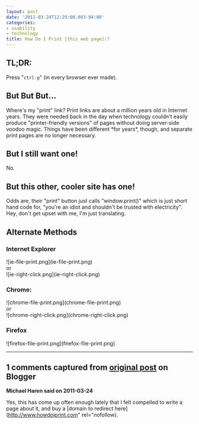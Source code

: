 ```yaml
---
layout: post
date: '2011-03-24T12:29:00.003-04:00'
categories:
- usability
- technology
title: How Do I Print [this web page]!?
---
```


<div class="dialog">
<div>
<h2>
TL;DR:</h2>
</div>
<div>
Press "<code>ctrl-p</code>" (in every browser ever made).
</div>
<div>
<h2>
But But But...</h2>
</div>
<div>
Where's my "print" link? Print links are about a million years old in Internet years. 
 They were needed back in the day when technology couldn't easily produce 
 "printer-friendly versions" of pages without doing server-side voodoo magic. 
 Things have been different&nbsp;*for years*, though, and separate print 
 pages are no longer necessary.&nbsp;
</div>
<div>
<h2>
But I still want one!</h2>
</div>
<div>
No.
</div>
<div>
<h2>
But this other, cooler site has one!</h2>
</div>
<div>
Odds are, their "print" button just calls "window.print()" which is 
 just short hand code for, "you're an idiot and shouldn't be trusted 
 with electricity".
</div>
<div>
Hey, don't get upset with me, I'm just translating.
</div>
<div>
<h2>
Alternate Methods</h2>
</div>
<div>
<h3>
Internet Explorer</h3>
</div>
<div>
![ie-file-print.png](ie-file-print.png)
</div>
<div>
or
</div>
<div>
![ie-right-click.png](ie-right-click.png)
</div>
<div>
<h3>
Chrome:</h3>
</div>
<div>
![chrome-file-print.png](chrome-file-print.png)
</div>
<div>
or</div>
<div>
![chrome-right-click.png](chrome-right-click.png)
</div>
<div>
<h3>
Firefox</h3>
</div>
<div>
![firefox-file-print.png](firefox-file-print.png)
</div>
</div>

---

## 1 comments captured from [original post](https://blog.wassupy.com/2011/03/how-do-i-print-this-web-page.html) on Blogger

**Michael Haren said on 2011-03-24**

Yes, this has come up often enough lately that I felt compelled to write a page about it, and buy a [domain to redirect here](http://www.howdoiprint.com" rel="nofollow).


